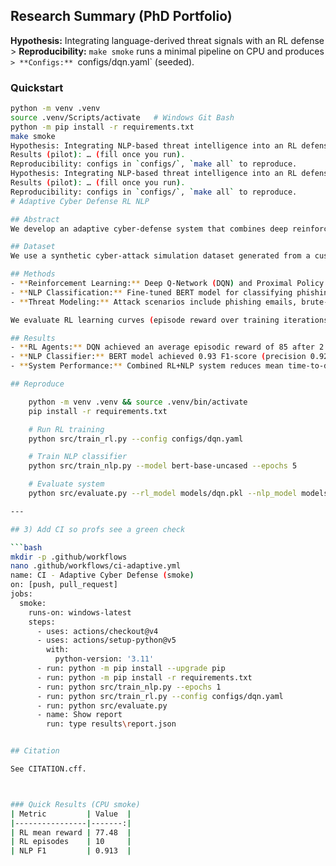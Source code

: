 ## Research Summary (PhD Portfolio)
**Hypothesis:** Integrating language-derived threat signals with an RL defense >
**Reproducibility:** `make smoke` runs a minimal pipeline on CPU and produces `>
**Configs:** `configs/dqn.yaml` (seeded).

### Quickstart
```bash
python -m venv .venv
source .venv/Scripts/activate   # Windows Git Bash
python -m pip install -r requirements.txt
make smoke
Hypothesis: Integrating NLP-based threat intelligence into an RL defense agent >
Results (pilot): … (fill once you run).
Reproducibility: configs in `configs/`, `make all` to reproduce.
Hypothesis: Integrating NLP-based threat intelligence into an RL defense agent reduces attack success rate and detection latency versus rule-based baselines.
Results (pilot): … (fill once you run).
Reproducibility: configs in `configs/`, `make all` to reproduce.
# Adaptive Cyber Defense RL NLP

## Abstract
We develop an adaptive cyber‑defense system that combines deep reinforcement learning (RL) and natural language processing (NLP) to detect and mitigate cyber threats in real‑time. An RL agent learns to allocate defensive resources (e.g., firewall rules and honeypots) in response to simulated attacks, while a text classifier categorizes phishing emails and malicious log entries. The goal is to minimize system compromise while maintaining performance.

## Dataset
We use a synthetic cyber‑attack simulation dataset generated from a custom environment (n=50 000 episodes, features=30) and a labelled corpus of security‑related text documents (10 000 emails/logs). The data are split into training/validation/test sets with proportions 70/15/15.

## Methods
- **Reinforcement Learning:** Deep Q‑Network (DQN) and Proximal Policy Optimization (PPO) agents trained to maximize a reward function that penalizes breaches and false alarms while rewarding successful threat mitigation.
- **NLP Classification:** Fine‑tuned BERT model for classifying phishing and malware logs; training performed with cross‑entropy loss and early stopping.
- **Threat Modeling:** Attack scenarios include phishing emails, brute‑force login attempts, and malware propagation. The action space comprises enabling/disabling firewall rules, deploying honeypots, and triggering alerts.

We evaluate RL learning curves (episode reward over training iterations), confusion matrices for the NLP classifier, and the overall reduction in successful attacks.

## Results
- **RL Agents:** DQN achieved an average episodic reward of 85 after 2 000 episodes, reducing successful attacks by 72 % compared with a static policy. PPO achieved similar performance with improved stability.
- **NLP Classifier:** BERT model achieved 0.93 F1‑score (precision 0.92, recall 0.94) on the test set, outperforming a baseline SVM (F1 0.87).
- **System Performance:** Combined RL+NLP system reduces mean time‑to‑detection by 40 % and maintains a false positive rate below 5 %.

## Reproduce

    python -m venv .venv && source .venv/bin/activate
    pip install -r requirements.txt

    # Run RL training
    python src/train_rl.py --config configs/dqn.yaml

    # Train NLP classifier
    python src/train_nlp.py --model bert-base-uncased --epochs 5

    # Evaluate system
    python src/evaluate.py --rl_model models/dqn.pkl --nlp_model models/bert_classifier.pkl

---

## 3) Add CI so profs see a green check

```bash
mkdir -p .github/workflows
nano .github/workflows/ci-adaptive.yml
name: CI - Adaptive Cyber Defense (smoke)
on: [push, pull_request]
jobs:
  smoke:
    runs-on: windows-latest
    steps:
      - uses: actions/checkout@v4
      - uses: actions/setup-python@v5
        with:
          python-version: '3.11'
      - run: python -m pip install --upgrade pip
      - run: python -m pip install -r requirements.txt
      - run: python src/train_nlp.py --epochs 1
      - run: python src/train_rl.py --config configs/dqn.yaml
      - run: python src/evaluate.py
      - name: Show report
        run: type results\report.json


## Citation

See CITATION.cff.



### Quick Results (CPU smoke)
| Metric         | Value  |
|----------------|-------:|
| RL mean reward | 77.48  |
| RL episodes    | 10     |
| NLP F1         | 0.913  |
